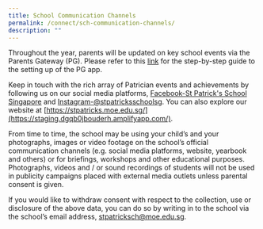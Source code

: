 ```yaml
---
title: School Communication Channels
permalink: /connect/sch-communication-channels/
description: ""
---
```



Throughout the year, parents will be updated on key school events via the Parents Gateway (PG). Please refer to this [link](/files/Step%20by%20Step%20Guide%20to%20Setting%20Up%20Parent%20Gateway.pdf) for the step-by-step guide to the setting up of the PG app.

Keep in touch with the rich array of Patrician events and achievements by following us on our social media platforms, [Facebook-St Patrick's School Singapore](https://www.facebook.com/stpatricksschl.singapore/) and [Instagram-@stpatricksschoolsg](https://www.instagram.com/Stpatricksschoolsg/). You can also explore our website at [https://stpatricks.moe.edu.sg/](https://staging.dgqb0jbouderh.amplifyapp.com/).

From time to time, the school may be using your child’s and your photographs, images or video footage on the school’s official communication channels (e.g. social media platforms, website, yearbook and others) or for briefings, workshops and other educational purposes. Photographs, videos and / or sound recordings of students will not be used in publicity campaigns placed with external media outlets unless parental consent is given.

If you would like to withdraw consent with respect to the collection, use or disclosure of the above data, you can do so by writing in to the school via the school’s email address, [stpatricksch@moe.edu.sg](mailto:stpatricksch@moe.edu.sg).